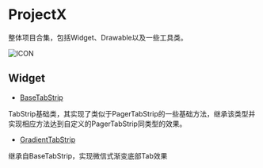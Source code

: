 # ProjectX
  整体项目合集，包括Widget、Drawable以及一些工具类。
  
![ICON](https://github.com/AlexMofer/ProjectX/blob/master/ProjectX.png)
  
## Widget
- [BaseTabStrip](https://github.com/AlexMofer/ProjectX/tree/master/basetabstrip)

TabStrip基础类，其实现了类似于PagerTabStrip的一些基础方法，继承该类型并实现相应方法达到自定义的PagerTabStrip同类型的效果。

- [GradientTabStrip](https://github.com/AlexMofer/ProjectX/tree/master/gradienttabstrip)

继承自BaseTabStrip，实现微信式渐变底部Tab效果